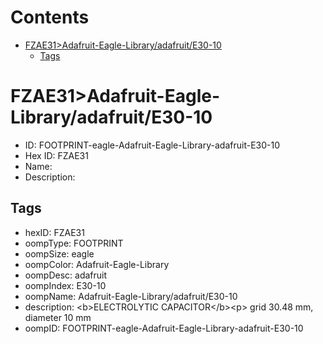 



Contents
========

* [FZAE31>Adafruit-Eagle-Library/adafruit/E30-10](#fzae31adafruit-eagle-libraryadafruite30-10)
	* [Tags](#tags)

# FZAE31>Adafruit-Eagle-Library/adafruit/E30-10

- ID: FOOTPRINT-eagle-Adafruit-Eagle-Library-adafruit-E30-10
- Hex ID: FZAE31
- Name: 
- Description: 

## Tags

- hexID: FZAE31
- oompType: FOOTPRINT
- oompSize: eagle
- oompColor: Adafruit-Eagle-Library
- oompDesc: adafruit
- oompIndex: E30-10
- oompName: Adafruit-Eagle-Library/adafruit/E30-10
- description: &lt;b&gt;ELECTROLYTIC CAPACITOR&lt;/b&gt;&lt;p&gt;
grid 30.48 mm, diameter 10 mm
- oompID: FOOTPRINT-eagle-Adafruit-Eagle-Library-adafruit-E30-10

